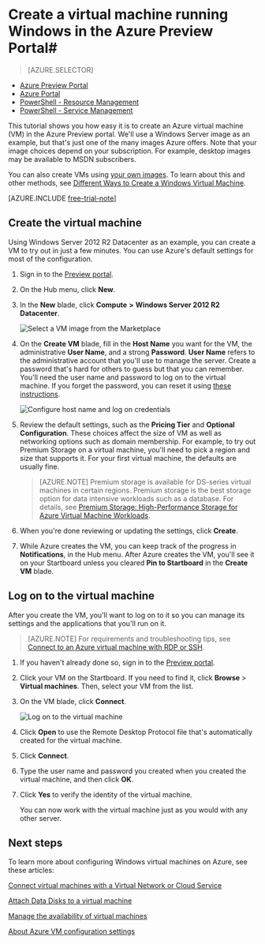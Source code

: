 <properties
	pageTitle="Create a virtual machine running Windows in the Azure Preview Portal"
	description="Learn how to create an Azure virtual machine (VM) running Windows, using the Azure Marketplace in the Azure Preview Portal"
	services="virtual-machines"
	documentationCenter=""
	authors="KBDAzure"
	manager="timlt"
	editor=""/>
<tags
	ms.service="virtual-machines"
	ms.workload="infrastructure-services"
	ms.tgt_pltfrm="vm-windows"
	ms.devlang="na"
	ms.topic="get-started-article"
	ms.date="06/03/2015"
	ms.author="kathydav"/>

# Create a virtual machine running Windows in the Azure Preview Portal#

> [AZURE.SELECTOR]
- [Azure Preview Portal](virtual-machines-windows-tutorial.md)
- [Azure Portal](virtual-machines-windows-tutorial-classic-portal.md)
- [PowerShell - Resource Management](virtual-machines-deploy-rmtemplates-powershell.md)
- [PowerShell - Service Management](virtual-machines-ps-create-preconfigure-windows-vms.md)

This tutorial shows you how easy it is to create an Azure virtual machine (VM) in the Azure Preview portal. We'll use a Windows Server image as an example, but that's just one of the many images Azure offers. Note that your image choices depend on your subscription. For example, desktop images may be available to MSDN subscribers.

You can also create VMs using [your own images](virtual-machines-create-upload-vhd-windows-server.md). To learn about this and other methods, see [Different Ways to Create a Windows Virtual Machine](virtual-machines-windows-choices-create-vm.md).

[AZURE.INCLUDE [free-trial-note](../../includes/free-trial-note.md)]


## Create the virtual machine

Using Windows Server 2012 R2 Datacenter as an example, you can create a VM to try out in just a few minutes. You can use Azure's default settings for most of the configuration.

1. Sign in to the [Preview portal](https://portal.azure.com).

2. On the Hub menu, click **New**.

3. In the **New** blade, click **Compute** **>** **Windows Server 2012 R2 Datacenter**.

	![Select a VM image from the Marketplace](./media/virtual-machines-windows-tutorial/marketplace_portal.png)

4. On the **Create VM** blade, fill in the **Host Name** you want for the VM, the administrative **User Name**, and a strong **Password**. **User Name** refers to the administrative account that you'll use to manage the server. Create a password that's hard for others to guess but that you can remember. You'll need the user name and password to log on to the virtual machine. If you forget the password, you can reset it using [these instructions](virtual-machines-windows-reset-password.md).

	![Configure host name and log on credentials](./media/virtual-machines-windows-tutorial/create_vm_name_pwd_portal.png)

5. Review the default settings, such as the **Pricing Tier** and **Optional Configuration**. These choices affect the size of VM as well as networking options such as domain membership. For example, to try out Premium Storage on a virtual machine, you'll need to pick a region and size that supports it. For your first virtual machine, the defaults are usually fine.

	>[AZURE.NOTE] Premium storage is available for DS-series virtual machines in certain regions. Premium storage is the best storage option for data intensive workloads such as a database. For details, see [Premium Storage: High-Performance Storage for Azure Virtual Machine Workloads](storage-premium-storage-preview-portal.md).

6. When you're done reviewing or updating the settings, click **Create**.

7. While Azure creates the VM, you can keep track of the progress in **Notifications**, in the Hub menu. After Azure creates the VM, you'll see it on your Startboard unless you cleared **Pin to Startboard** in the **Create VM** blade.

## Log on to the virtual machine

After you create the VM, you'll want to log on to it so you can manage its settings and the applications that you'll run on it.

>[AZURE.NOTE] For requirements and troubleshooting tips, see [Connect to an Azure virtual machine with RDP or SSH](https://msdn.microsoft.com/library/azure/dn535788.aspx).

1. If you haven't already done so, sign in to the [Preview portal](https://portal.azure.com).

2. Click your VM on the Startboard. If you need to find it, click **Browse** > **Virtual machines**. Then, select your VM from the list.

3. On the VM blade, click **Connect**.

	![Log on to the virtual machine](./media/virtual-machines-windows-tutorial/connect_vm_portal.png)

4. Click **Open** to use the Remote Desktop Protocol file that's automatically created for the virtual machine.

5. Click **Connect**.

6. Type the user name and password you created when you created the virtual machine, and then click **OK**.

7. Click **Yes** to verify the identity of the virtual machine.

	You can now work with the virtual machine just as you would with any other server.

## Next steps

To learn more about configuring Windows virtual machines on Azure, see these articles:

[Connect virtual machines with a Virtual Network or Cloud Service](cloud-services-connect-virtual-machine.md)

[Attach Data Disks to a virtual machine](storage-windows-attach-disk.md)

[Manage the availability of virtual machines](../manage-availability-virtual-machines.md)

[About Azure VM configuration settings](http://msdn.microsoft.com/library/azure/dn763935.aspx)
